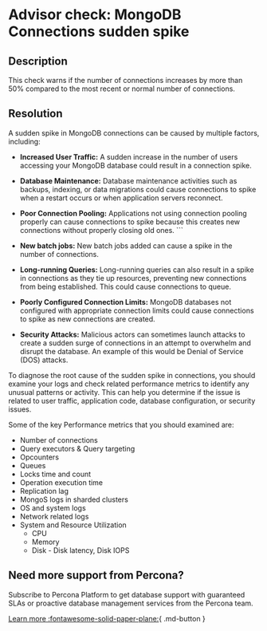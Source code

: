 # Advisor check: MongoDB Connections sudden spike

## Description
This check warns if the number of connections increases by more than 50% compared to the most recent or normal number of connections.

## Resolution

A sudden spike in MongoDB connections can be caused by multiple factors, including:

- **Increased User Traffic:** A sudden increase in the number of users accessing your MongoDB database could result in a connection spike.

- **Database Maintenance:** Database maintenance activities such as backups, indexing, or data migrations could cause connections to spike when a restart occurs or when application servers reconnect.

- **Poor Connection Pooling:** Applications not using connection pooling properly can cause connections to spike because this creates new connections without properly closing old ones. ```

- **New batch jobs:** New batch jobs added can cause a spike in the number of connections.

- **Long-running Queries:** Long-running queries can also result in a spike in connections as they tie up resources, preventing new connections from being established. This could cause connections to queue.

- **Poorly Configured Connection Limits:** MongoDB databases not configured with appropriate connection limits could cause connections to spike as new connections are created.

- **Security Attacks:** Malicious actors can sometimes launch attacks to create a sudden surge of connections in an attempt to overwhelm and disrupt the database. An example of this would be Denial of Service (DOS) attacks. 

To diagnose the root cause of the sudden spike in connections, you should examine your logs and check related performance metrics to identify any unusual patterns or activity. This can help you determine if the issue is related to user traffic, application code, database configuration, or security issues.

Some of the key Performance metrics that you should examined are:
- Number of connections
- Query executors & Query targeting
- Opcounters
- Queues
- Locks time and count
- Operation execution time
- Replication lag
- MongoS logs in sharded clusters
- OS and system logs
- Network related logs
- System and Resource Utilization
  - CPU 
  - Memory
  - Disk - Disk latency, Disk IOPS

## Need more support from Percona?
Subscribe to Percona Platform to get database support with guaranteed SLAs or proactive database management services from the Percona team.

[Learn more :fontawesome-solid-paper-plane:](https://per.co.na/subscribe){ .md-button }
